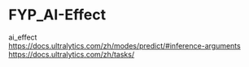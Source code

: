 # FYP_AI-Effect
ai_effect</br>
https://docs.ultralytics.com/zh/modes/predict/#inference-arguments</br>
https://docs.ultralytics.com/zh/tasks/
